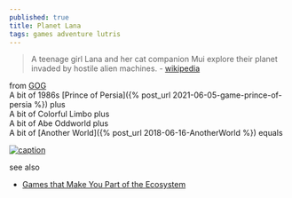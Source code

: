 ```yaml
---
published: true
title: Planet Lana
tags: games adventure lutris
---
```

> A teenage girl Lana and her cat companion Mui explore their planet invaded by hostile alien machines. - [wikipedia](https://en.wikipedia.org/wiki/Planet_of_Lana)

from [GOG](https://www.gog.com/fr/game/planet_of_lana)  
A bit of 1986s [Prince of Persia]({% post_url 2021-06-05-game-prince-of-persia %}) plus  
A bit of Colorful Limbo plus  
A bit of Abe Oddworld plus  
A bit of [Another World]({% post_url 2018-06-16-AnotherWorld %}) equals  

[![caption](https://upload.wikimedia.org/wikipedia/en/7/72/Planet_of_Lana_cover_art.jpg)](https://en.wikipedia.org/wiki/Planet_of_Lana)

see also
- [Games that Make You Part of the Ecosystem](https://www.youtube.com/watch?v=ZFBUFFr4GmQ)
